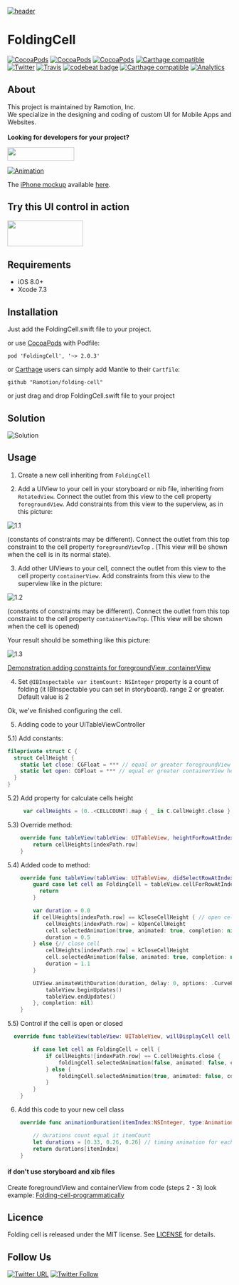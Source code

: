 [![header](https://raw.githubusercontent.com/Ramotion/folding-cell/master/header.png)](https://business.ramotion.com?utm_source=gthb&utm_medium=special&utm_campaign=foolding-cell-logo)
# FoldingCell
[![CocoaPods](https://img.shields.io/cocoapods/p/FoldingCell.svg)](https://cocoapods.org/pods/FoldingCell)
[![CocoaPods](https://img.shields.io/cocoapods/v/FoldingCell.svg)](http://cocoapods.org/pods/FoldingCell)
[![CocoaPods](https://img.shields.io/cocoapods/metrics/doc-percent/FoldingCell.svg)](https://cdn.rawgit.com/Ramotion/folding-cell/master/docs/index.html)
[![Carthage compatible](https://img.shields.io/badge/Carthage-compatible-4BC51D.svg?style=flat)](https://github.com/Ramotion/folding-cell)
[![Twitter](https://img.shields.io/badge/Twitter-@Ramotion-blue.svg?style=flat)](http://twitter.com/Ramotion)
[![Travis](https://img.shields.io/travis/Ramotion/folding-cell.svg)](https://travis-ci.org/Ramotion/folding-cell)
[![codebeat badge](https://codebeat.co/badges/6f67da5d-c416-4bac-9fb7-c2dc938feedc)](https://codebeat.co/projects/github-com-ramotion-folding-cell)
[![Carthage compatible](https://img.shields.io/badge/Carthage-compatible-4BC51D.svg?style=flat)](https://github.com/Carthage/Carthage)
[![Analytics](https://ga-beacon.appspot.com/UA-84973210-1/ramotion/folding-cell)](https://github.com/igrigorik/ga-beacon)

## About
This project is maintained by Ramotion, Inc.<br>
We specialize in the designing and coding of custom UI for Mobile Apps and Websites.<br><br>**Looking for developers for your project?** 

<a href="http://business.ramotion.com?utm_source=gthb&utm_medium=special&utm_campaign=foolding-cell-contact-us/#Get_in_Touch" > <img src="https://github.com/Ramotion/navigation-stack/raw/master/contact_our_team@2x.png" width="150" height="30"></a>

[![Animation](https://raw.githubusercontent.com/Ramotion/folding-cell/master/Screenshots/folding-cell.gif)](https://dribbble.com/shots/2121350-Delivery-Card)


The [iPhone mockup](https://store.ramotion.com?utm_source=gthb&utm_medium=special&utm_campaign=folding-cell) available [here](https://store.ramotion.com?utm_source=gthb&utm_medium=special&utm_campaign=folding-cell).

## Try this UI control in action

<a href="https://itunes.apple.com/app/apple-store/id1182360240?pt=550053&ct=gthb-folding-cell&mt=8" > <img src="https://github.com/Ramotion/navigation-stack/raw/master/Download_on_the_App_Store_Badge_US-UK_135x40.png" width="170" height="58"></a>

## Requirements

- iOS 8.0+
- Xcode 7.3

## Installation

Just add the FoldingCell.swift file to your project.

or use [CocoaPods](https://cocoapods.org) with Podfile:
```
pod 'FoldingCell', '~> 2.0.3' 
```
or [Carthage](https://github.com/Carthage/Carthage) users can simply add Mantle to their `Cartfile`:
```
github "Ramotion/folding-cell"

```

or just drag and drop FoldingCell.swift file to your project

## Solution
![Solution](https://raw.githubusercontent.com/Ramotion/folding-cell/master/Tutorial-resources/Solution.png)
## Usage

1) Create a new cell inheriting from `FoldingCell`

2) Add a UIView to your cell in your storyboard or nib file, inheriting from `RotatedView`.
Connect the outlet from this view to the cell property `foregroundView`.
Add constraints from this view to the superview, as in this picture:

![1.1](https://raw.githubusercontent.com/Ramotion/folding-cell/master/Tutorial-resources/1.1.png)

(constants of constraints may be different). Connect the outlet from this top constraint to the cell property `foregroundViewTop`
. (This view will be shown when the cell is in its normal state).

3) Add other UIViews to your cell, connect the outlet from this view to the cell
property `containerView`. Add constraints from this view to the superview like in the picture:

![1.2](https://raw.githubusercontent.com/Ramotion/folding-cell/master/Tutorial-resources/1.2.png)

(constants of constraints may be different). Connect the outlet from this top constraint to the cell property `containerViewTop`.
(This view will be shown when the cell is opened)

Your result should be something like this picture:

![1.3](https://raw.githubusercontent.com/Ramotion/folding-cell/master/Tutorial-resources/1.3.png)

[Demonstration adding constraints for foregroundView, containerView](https://vimeo.com/154954299)

4) Set ``` @IBInspectable var itemCount: NSInteger ``` property is a count of folding (it IBInspectable you can set in storyboard). range 2 or greater. Default value is 2

Ok, we've finished configuring the cell.

5) Adding code to your UITableViewController

5.1) Add constants:
``` swift
fileprivate struct C {
  struct CellHeight {
    static let close: CGFloat = *** // equal or greater foregroundView height
    static let open: CGFloat = *** // equal or greater containerView height
  }
}
```
5.2) Add property for calculate cells height

``` swift
     var cellHeights = (0..<CELLCOUNT).map { _ in C.CellHeight.close }
```

5.3) Override method:
``` swift
    override func tableView(tableView: UITableView, heightForRowAtIndexPath indexPath: NSIndexPath) -> CGFloat {
        return cellHeights[indexPath.row]
    }
```

5.4) Added code to method:
``` swift
    override func tableView(tableView: UITableView, didSelectRowAtIndexPath indexPath: NSIndexPath) {
        guard case let cell as FoldingCell = tableView.cellForRowAtIndexPath(indexPath) else {
          return
        }

        var duration = 0.0
        if cellHeights[indexPath.row] == kCloseCellHeight { // open cell
            cellHeights[indexPath.row] = kOpenCellHeight
            cell.selectedAnimation(true, animated: true, completion: nil)
            duration = 0.5
        } else {// close cell
            cellHeights[indexPath.row] = kCloseCellHeight
            cell.selectedAnimation(false, animated: true, completion: nil)
            duration = 1.1
        }

        UIView.animateWithDuration(duration, delay: 0, options: .CurveEaseOut, animations: { _ in
            tableView.beginUpdates()
            tableView.endUpdates()
        }, completion: nil)
    }
```
5.5) Control if the cell is open or closed
``` swift
  override func tableView(tableView: UITableView, willDisplayCell cell: UITableViewCell, forRowAtIndexPath indexPath: NSIndexPath) {

        if case let cell as FoldingCell = cell {
            if cellHeights![indexPath.row] == C.cellHeights.close {
                foldingCell.selectedAnimation(false, animated: false, completion:nil)
            } else {
                foldingCell.selectedAnimation(true, animated: false, completion: nil)
            }
        }
    }
```

6) Add this code to your new cell class
``` swift
    override func animationDuration(itemIndex:NSInteger, type:AnimationType)-> NSTimeInterval {

        // durations count equal it itemCount
        let durations = [0.33, 0.26, 0.26] // timing animation for each view
        return durations[itemIndex]
    }
```


#### if don't use storyboard and xib files

Create foregroundView and containerView from code (steps 2 - 3) look example:
[Folding-cell-programmatically](https://github.com/ober01/Folding-cell-programmatically)

## Licence

Folding cell is released under the MIT license.
See [LICENSE](./LICENSE) for details.


## Follow Us

[![Twitter URL](https://img.shields.io/twitter/url/http/shields.io.svg?style=social)](https://twitter.com/intent/tweet?text=https://github.com/ramotion/foolding-cell)
[![Twitter Follow](https://img.shields.io/twitter/follow/ramotion.svg?style=social)](https://twitter.com/ramotion)
